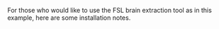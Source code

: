 For those who would like to use the FSL brain extraction tool as in this example,
here are some installation notes.
